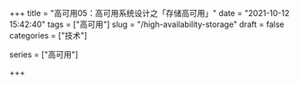 +++
title = "高可用05：高可用系统设计之「存储高可用」"
date = "2021-10-12 15:42:40"
tags = ["高可用"]
slug = "/high-availability-storage"
draft = false
categories = ["技术"]

series = ["高可用"]

+++

